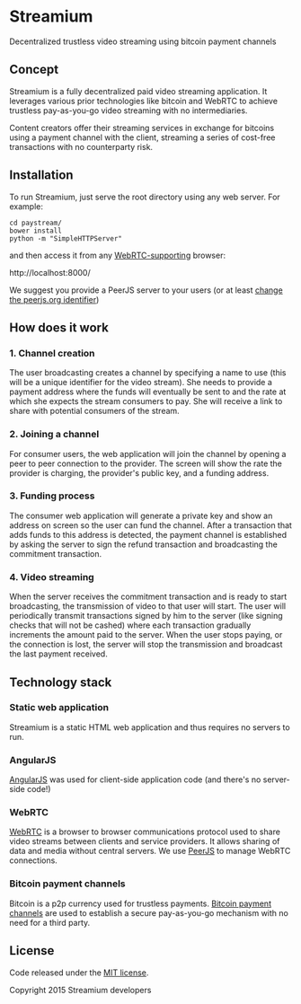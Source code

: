 Streamium
=========

Decentralized trustless video streaming using bitcoin payment channels


## Concept

Streamium is a fully decentralized paid video streaming application. It leverages 
various prior technologies like bitcoin and WebRTC to achieve trustless pay-as-you-go
video streaming with no intermediaries. 

Content creators offer their streaming services in exchange for bitcoins using
a payment channel with the client, streaming a series of cost-free transactions
with no counterparty risk.

## Installation

To run Streamium, just serve the root directory using any web server.
For example:
```
cd paystream/
bower install
python -m "SimpleHTTPServer"
```

and then access it from any [WebRTC-supporting](http://www.webrtc.org/) browser:

http://localhost:8000/

We suggest you provide a PeerJS server to your users (or at least [change the peerjs.org identifier](https://github.com/streamium/paystream/blob/master/app/config.js#L8))

## How does it work

### 1. Channel creation
  The user broadcasting creates a channel by specifying a name to use (this will be a unique identifier for the video stream). She needs to provide a payment address where the funds will eventually be sent to and the rate at which she expects the stream consumers to pay. She will receive a link to share with potential consumers of the stream.
### 2. Joining a channel
  For consumer users, the web application will join the channel by opening a peer to peer connection to the provider. The screen will show the rate the provider is charging, the provider's public key, and a funding address.
### 3. Funding process
  The consumer web application will generate a private key and show an address on screen so the user can fund the channel. After a transaction that adds funds to this address is detected, the payment channel is established by asking the server to sign the refund transaction and broadcasting the commitment transaction.
### 4. Video streaming
  When the server receives the commitment transaction and is ready to start broadcasting, the transmission of video to that user will start. The user will periodically transmit transactions signed by him to the server (like signing checks that will not be cashed) where each transaction gradually increments the amount paid to the server. When the user stops paying, or the connection is lost, the server will stop the transmission and broadcast the last payment received.

## Technology stack

### Static web application
Streamium is a static HTML web application and thus requires no servers to run.

### AngularJS
[AngularJS](https://angularjs.org/) was used for client-side application code (and there's no server-side code!)

### WebRTC
[WebRTC](http://www.webrtc.org/) is a browser to browser communications protocol used to share video streams between
clients and service providers. It allows sharing of data and media without central servers. We use [PeerJS](http://peerjs.com/)
to manage WebRTC connections.

### Bitcoin payment channels
Bitcoin is a p2p currency used for trustless payments.
[Bitcoin payment channels](https://bitcoin.org/en/developer-guide#micropayment-channel) are used to establish
a secure pay-as-you-go mechanism with no need for a third party.

## License
Code released under the [MIT license](https://github.com/streamium/paystream/blob/master/LICENSE).

Copyright 2015 Streamium developers


